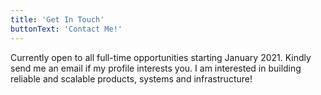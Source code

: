 ```yaml
---
title: 'Get In Touch'
buttonText: 'Contact Me!'
---
```


Currently open to all full-time opportunities starting January 2021. Kindly send me an email if my profile interests you. I am interested in building reliable and scalable products, systems and infrastructure!
